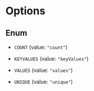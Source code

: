 
# Options

## Enum


* `COUNT` (value: `"count"`)

* `KEYVALUES` (value: `"keyValues"`)

* `VALUES` (value: `"values"`)

* `UNIQUE` (value: `"unique"`)



